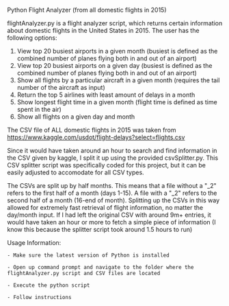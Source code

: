 Python Flight Analyzer (from all domestic flights in 2015)

flightAnalyzer.py is a flight analyzer script, which returns certain information about domestic flights in the United States in 2015. The user has the following options:

1) View top 20 busiest airports in a given month (busiest is defined as the combined number of planes flying both in and out of an airport)
2) View top 20 busiest airports on a given day (busiest is defined as the combined number of planes flying both in and out of an airport)
3) Show all flights by a particular aircraft in a given month (requires the tail number of the aircraft as input)
4) Return the top 5 airlines with least amount of delays in a month
5) Show longest flight time in a given month (flight time is defined as time spent in the air)
6) Show all flights on a given day and month

The CSV file of ALL domestic flights in 2015 was taken from https://www.kaggle.com/usdot/flight-delays?select=flights.csv

Since it would have taken around an hour to search and find information in the CSV given by kaggle, I split it up using the provided csvSplitter.py. This CSV splitter script was specifically coded for this project, but it can be easily adjusted to accomodate for all CSV types.

The CSVs are split up by half months. This means that a file without a "_2" refers to the first half of a month (days 1-15). A file with a "_2" refers to the second half of a month (16-end of month). Splitting up the CSVs in this way allowed for extremely fast retrieval of flight information, no matter the day/month input. If I had left the original CSV with around 9m+ entries, it would have taken an hour or more to fetch a simple piece of information (I know this because the splitter script took around 1.5 hours to run)

Usage Information:

    - Make sure the latest version of Python is installed
    
    - Open up command prompt and navigate to the folder where the flightAnalyzer.py script and CSV files are located
    
    - Execute the python script
    
    - Follow instructions
